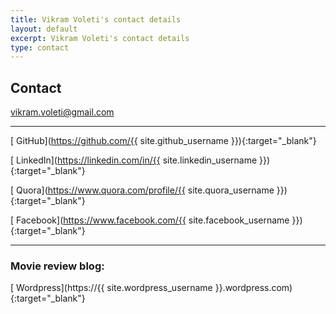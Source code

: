 ```yaml
---
title: Vikram Voleti's contact details
layout: default
excerpt: Vikram Voleti's contact details
type: contact
---
```


## Contact

[<i class="fa fa-envelope"></i> vikram.voleti@gmail.com](mailto:vikram.voleti@gmail.com)

---

[<i class="fa fa-github"></i> GitHub](https://github.com/{{ site.github_username }}){:target="_blank"}

[<i class="fa fa-linkedin"></i> LinkedIn](https://linkedin.com/in/{{ site.linkedin_username }}){:target="_blank"}

[<i class="fa fa-quora"></i> Quora](https://www.quora.com/profile/{{ site.quora_username }}){:target="_blank"}

[<i class="fa fa-facebook"></i> Facebook](https://www.facebook.com/{{ site.facebook_username }}){:target="_blank"}

---

### Movie review blog:

[<i class="fa fa-wordpress"></i> Wordpress](https://{{ site.wordpress_username }}.wordpress.com){:target="_blank"}


